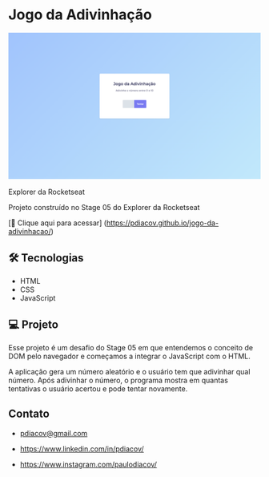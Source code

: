 # Jogo da Adivinhação

![preview](./github/preview.png)

Explorer da Rocketseat

Projeto construído no Stage 05 do Explorer da Rocketseat

[🔗 Clique aqui para acessar] (https://pdiacov.github.io/jogo-da-adivinhacao/)

## 🛠️ Tecnologias
- HTML
- CSS
- JavaScript
## 💻 Projeto
Esse projeto é um desafio do Stage 05 em que entendemos o conceito de DOM pelo navegador e começamos a integrar o JavaScript com o HTML.

A aplicação gera um número aleatório e o usuário tem que adivinhar qual número. Após adivinhar o número, o programa mostra em quantas tentativas o usuário acertou e pode tentar novamente.

## Contato

- pdiacov@gmail.com

- https://www.linkedin.com/in/pdiacov/

- https://www.instagram.com/paulodiacov/
